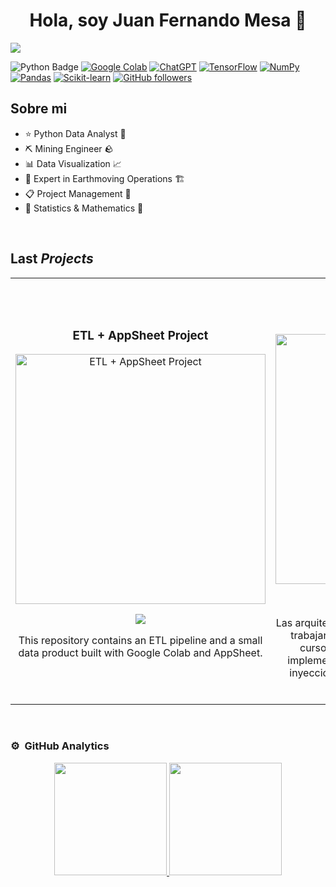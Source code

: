 <div align="center">
<h1 align="center">Hola, soy <a>Juan Fernando Mesa</a> 👋</h1>
</div>
<img src="https://i.imgur.com/aPug0Im.png">  



![Python Badge](https://img.shields.io/badge/-Python-3776AB?style=flat&logo=Python&logoColor=white)
[![Google Colab](https://img.shields.io/badge/Google%20Colab-F9AB00?logo=googlecolab&logoColor=fff)](#)
[![ChatGPT](https://img.shields.io/badge/ChatGPT-74aa9c?logo=openai&logoColor=white)](#)
[![TensorFlow](https://img.shields.io/badge/TensorFlow-ff8f00?logo=tensorflow&logoColor=white)](#)
[![NumPy](https://img.shields.io/badge/NumPy-4DABCF?logo=numpy&logoColor=fff)](#)
[![Pandas](https://img.shields.io/badge/Pandas-150458?logo=pandas&logoColor=fff)](#)
[![Scikit-learn](https://img.shields.io/badge/-scikit--learn-%23F7931E?logo=scikit-learn&logoColor=white)](#)
[![GitHub followers](https://img.shields.io/github/followers/juanmeve837?style=social)](https://github.com/juanmeve837)


## Sobre mi

- ⭐ Python Data Analyst 🐍
- ⛏️ Mining Engineer 🪨
- 📊 Data Visualization 📈
- 🚜 Expert in Earthmoving Operations 🏗️
- 📋 Project Management 📆
- 📐 Statistics & Mathematics 🔢
<br>

## Last *Projects*
<table>
<tr>
<td width="50%">
<h3 align="center">ETL + AppSheet Project</h3>
<div align="center">
<a href="https://github.com/Juanmeve837/ETL_appsheet_googlesheet_colab" target="_blank"><img src="https://i.imgur.com/SsRtOa5.png" width="400" alt="ETL + AppSheet Project"></a>
<p>
<a href="https://github.com/Juanmeve837/ETL_appsheet_googlesheet_colab" target="_blank">
<img src="https://img.shields.io/badge/repository-0e6dff">
</a>
</p>
<p>This repository contains an ETL pipeline and a small data product built with Google Colab and AppSheet.</p>
</div>
                                                                                      
</td>

<td width="50%">
               <br>
<h3 align="center">Proyecto 2</h3>
<div align="center">                                       
<a href="https://github.com/ArisGuimera/SimpleAndroidMVVM" target="_blank"><img src="https://i.imgur.com/SsRtOa5.png" width="400" alt="Proyecto 2"></a>
<br>
<p>
<a href="https://github.com/ArisGuimera/SimpleAndroidMVVM" target="_blank">
<img src="https://img.shields.io/badge/C%C3%93DIGO-80ffaa?style=for-the-badge&logo=github&logoColor=black">
</a>
<a href="https://youtu.be/hhhSMXi0R3E" target="_blank">
<img src="https://img.shields.io/badge/-Youtube-green?style=for-the-badge&color=3fFD7f">
</a>
</p>
</p>Las arquitecturas son <strong>IMPRESCINDIBLES</strong> para poder trabajar como desarrollador/a Android. En este curso, divido por ramas irás aprendiendo a implementar una arquitectura real y robusta con inyección de dependencias, clean architecture, testing y mucho más.</p>
</div>                                                             
</table>                                                                                 
</div>
<br>

### ⚙️ &nbsp;GitHub Analytics

<p align="center">
<a href="https://github.com/juanmeve837">
  <img height="180em" src="https://github-readme-stats-eight-theta.vercel.app/api?username=juanmeve837&show_icons=true&theme=algolia&include_all_commits=true&count_private=true"/>
  <img height="180em" src="https://github-readme-stats-eight-theta.vercel.app/api/top-langs/?username=juanmeve837&layout=compact&langs_count=8&theme=algolia"/>
</a>
</p>
